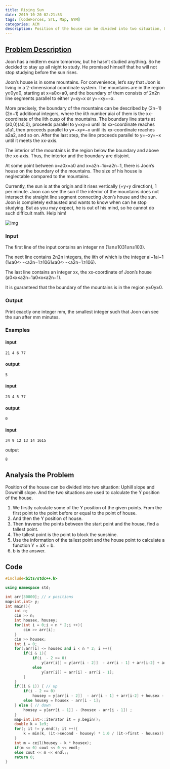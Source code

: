 ```yaml
---
title: Rising Sun
date: 2019-10-20 02:21:53
tags: [CodeForces, STL, Map, GYM]
categories: ACM
description: Position of the house can be divided into two situation, Uphill slope and Downhill slope. And the two situations are used to calculate the Y position of the house.
---
```


## [Problem Description](https://codeforces.com/gym/102058/problem/J)

Joon has a midterm exam tomorrow, but he hasn’t studied anything. So he decided to stay up all night to study. He promised himself that he will not stop studying before the sun rises.

<!--more-->

Joon’s house is in some mountains. For convenience, let’s say that Joon is living in a 2-dimensional coordinate system. The mountains are in the region y≥0y≥0, starting at x=a0x=a0, and the boundary of them consists of 2n2n line segments parallel to either y=xy=x or y=−xy=−x.

More precisely, the boundary of the mountains can be described by (2n−1)(2n−1) additional integers, where the iith number aiai of them is the xx-coordinate of the iith cusp of the mountains. The boundary line starts at (a0,0)(a0,0), proceeds parallel to y=xy=x until its xx-coordinate reaches a1a1, then proceeds parallel to y=−xy=−x until its xx-coordinate reaches a2a2, and so on. After the last step, the line proceeds parallel to y=−xy=−x until it meets the xx-axis.

The interior of the mountains is the region below the boundary and above the xx-axis. Thus, the interior and the boundary are disjoint.

At some point between x=a0x=a0 and x=a2n−1x=a2n−1, there is Joon’s house on the boundary of the mountains. The size of his house is neglectable compared to the mountains.

Currently, the sun is at the origin and it rises vertically (+y+y direction), 1 per minute. Joon can see the sun if the interior of the mountains does not intersect the straight line segment connecting Joon’s house and the sun. Joon is completely exhausted and wants to know when can he stop studying. But as you may expect, he is out of his mind, so he cannot do such difficult math. Help him!

![img](https://codeforces.com/predownloaded/8b/e0/8be0461e7a430519f72111c9e200113847dc258e.png)

### Input

The first line of the input contains an integer nn (1≤n≤1031≤n≤103).

The next line contains 2n2n integers, the iith of which is the integer ai−1ai−1 (1≤a0<⋯<a2n−1≤1061≤a0<⋯<a2n−1≤106).

The last line contains an integer xx, the xx-coordinate of Joon’s house (a0≤x≤a2n−1a0≤x≤a2n−1).

It is guaranteed that the boundary of the mountains is in the region y≥0y≥0.

### Output

Print exactly one integer mm, the smallest integer such that Joon can see the sun after mm minutes.

### Examples

#### input

```
21 4 6 77
```

#### output

```
5
```

#### input

```
23 4 5 77
```

#### output

```
0
```

#### input

```
34 9 12 13 14 1615
```

output

```
8
```

## Analysis the Problem

Position of the house can be divided into two situation: Uphill slope and Downhill slope. And the two situations are used to calculate the Y position of the house.

1. We firstly calculate some of the Y position of the given points. From the first point to the point before or equal to the point of house.
2. And then the Y position of house.
3. Then traverse the points between the start point and the house, find a tallest point.
4. The tallest point is the point to block the sunshine.
5. Use the information of the tallest point and the house point to calculate a function Y = aX + b.
6. b is the answer.

## Code

```c++
#include<bits/stdc++.h>

using namespace std;

int arr[30000]; // x positions
map<int,int> y; 
int main(){
	int n;
	cin >> n;
	int housex, housey;
	for(int i = 0;i < n * 2;i ++){
		cin >> arr[i];
	}
	cin >> housex;
	int i = 0;
	for(;arr[i] <= housex and i < n * 2; i ++){
		if(i & 1){
			if(i  - 2 >= 0)
				y[arr[i]] = y[arr[i - 2]]  - arr[i - 1] + arr[i-2] + arr[i] - arr[i - 1];
			else
				y[arr[i]] = arr[i] - arr[i - 1];
		}
	}
	if((i & 1)) { // up
		if(i - 2 >= 0)
			housey = y[arr[i - 2]]  - arr[i - 1] + arr[i-2] + housex - arr[i - 1];
		else housey = housex - arr[i - 1];
	} else { // down
		housey = y[arr[i - 1]] - (housex - arr[i - 1]) ;
	}
	map<int,int>::iterator it = y.begin();
	double k = 1e9;
	for(; it != y.end(); it ++){
		k = min(k, (it->second - housey) * 1.0 / (it->first - housex));
	}
	int m = ceil(housey - k * housex);
	if(m <= 0) cout << 0 << endl;
	else cout << m << endl;;
	return 0;
}
```